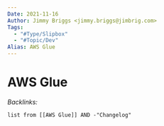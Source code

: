 ```yaml
---
Date: 2021-11-16
Author: Jimmy Briggs <jimmy.briggs@jimbrig.com>
Tags:
  - "#Type/Slipbox"
  - "#Topic/Dev"
Alias: AWS Glue
---
```


# AWS Glue

*Backlinks:*

````dataview
list from [[AWS Glue]] AND -"Changelog"
````
